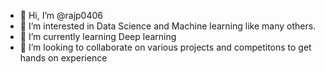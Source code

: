 - 👋 Hi, I’m @rajp0406
- 👀 I’m interested in Data Science and Machine learning like many others.
- 🌱 I’m currently learning Deep learning
- 💞️ I’m looking to collaborate on various projects and competitons to get hands on experience


<!---
rajp0406/rajp0406 is a ✨ special ✨ repository because its `README.md` (this file) appears on your GitHub profile.
You can click the Preview link to take a look at your changes.
--->
